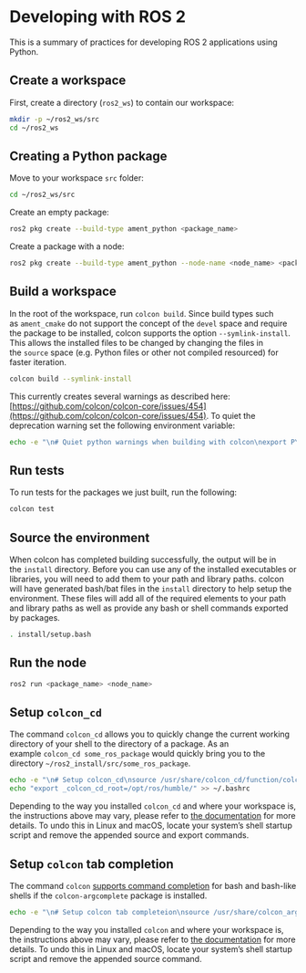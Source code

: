 # Developing with ROS 2

This is a summary of practices for developing ROS 2 applications using Python.

## Create a workspace

First, create a directory (`ros2_ws`) to contain our workspace:

```bash
mkdir -p ~/ros2_ws/src
cd ~/ros2_ws
```

## Creating a Python package

Move to your workspace `src` folder:

```bash
cd ~/ros2_ws/src
```

Create an empty package:

```bash
ros2 pkg create --build-type ament_python <package_name>
```

Create a package with a node:

```bash
ros2 pkg create --build-type ament_python --node-name <node_name> <package_name>
```

## Build a workspace

In the root of the workspace, run `colcon build`. Since build types such as `ament_cmake` do not support the concept of the `devel` space and require the package to be installed, colcon supports the option `--symlink-install`. This allows the installed files to be changed by changing the files in the `source` space (e.g. Python files or other not compiled resourced) for faster iteration.

```bash
colcon build --symlink-install
```

This currently creates several warnings as described here: [https://github.com/colcon/colcon-core/issues/454](https://github.com/colcon/colcon-core/issues/454). To quiet the deprecation warning set the following environment variable:

```bash
echo -e "\n# Quiet python warnings when building with colcon\nexport PYTHONWARNINGS=ignore:::setuptools.command.install,ignore:::setuptools.command.easy_install,ignore:::pkg_resources" >> ~/.bashrc
```

## Run tests

To run tests for the packages we just built, run the following:

```bash
colcon test
```

## Source the environment

When colcon has completed building successfully, the output will be in the `install` directory. Before you can use any of the installed executables or libraries, you will need to add them to your path and library paths. colcon will have generated bash/bat files in the `install` directory to help setup the environment. These files will add all of the required elements to your path and library paths as well as provide any bash or shell commands exported by packages.

```bash
. install/setup.bash
```

## Run the node

```bash
ros2 run <package_name> <node_name>
```

## Setup `colcon_cd`

The command `colcon_cd` allows you to quickly change the current working directory of your shell to the directory of a package. As an example `colcon_cd some_ros_package` would quickly bring you to the directory `~/ros2_install/src/some_ros_package`.

```bash
echo -e "\n# Setup colcon_cd\nsource /usr/share/colcon_cd/function/colcon_cd.sh" >> ~/.bashrc
echo "export _colcon_cd_root=/opt/ros/humble/" >> ~/.bashrc
```

Depending to the way you installed `colcon_cd` and where your workspace is, the instructions above may vary, please refer to [the documentation](https://colcon.readthedocs.io/en/released/user/installation.html#quick-directory-changes) for more details. To undo this in Linux and macOS, locate your system’s shell startup script and remove the appended source and export commands.

## Setup `colcon` tab completion

The command `colcon` [supports command completion](https://colcon.readthedocs.io/en/released/user/installation.html#enable-completion) for bash and bash-like shells if the `colcon-argcomplete` package is installed.

```bash
echo -e "\n# Setup colcon tab completeion\nsource /usr/share/colcon_argcomplete/hook/colcon-argcomplete.bash" >> ~/.bashrc
```

Depending to the way you installed `colcon` and where your workspace is, the instructions above may vary, please refer to [the documentation](https://colcon.readthedocs.io/en/released/user/installation.html) for more details. To undo this in Linux and macOS, locate your system’s shell startup script and remove the appended source command.

<!---

WORK IN PROGRESS

## Creating a launch file

TODO: Check commit for launch file

Create the launch file:

```bash
mkdir launch
touch launch/my_ros_system.launch.py
```

[https://github.com/Molcure/haive_os](https://github.com/Molcure/haive_os)
[https://github.com/Molcure/HAIVE4_ROS/tree/ros2](https://github.com/Molcure/HAIVE4_ROS/tree/ros2)
[https://docs.ros.org/en/humble/Tutorials/Intermediate/Launch/Creating-Launch-Files.html](https://docs.ros.org/en/humble/Tutorials/Intermediate/Launch/Creating-Launch-Files.html)
[https://docs.ros.org/en/humble/Tutorials/Intermediate/Launch/Launch-system.html](https://docs.ros.org/en/humble/Tutorials/Intermediate/Launch/Launch-system.html)
[https://docs.ros.org/en/humble/Tutorials/Intermediate/Rosdep.html](https://docs.ros.org/en/humble/Tutorials/Intermediate/Rosdep.html)
[https://github.com/Molcure/HAIVE4_ROS/tree/ros2/haive_ws/src/haive_system](https://github.com/Molcure/HAIVE4_ROS/tree/ros2/haive_ws/src/haive_system)

Inside our `setup.py` file:

**`import** **osfrom** **glob** **import** glob
**from** **setuptools** **import** setup

package_name = 'py_launch_example'

setup(
    *# Other parameters ...*data_files=[
        *# ... Other data files# Include all launch files.*(os.path.join('share', package_name), glob('launch/*launch.[pxy][yma]*'))
    ]
)`

[https://docs.ros.org/en/humble/How-To-Guides/Run-2-nodes-in-single-or-separate-docker-containers.html](https://docs.ros.org/en/humble/How-To-Guides/Run-2-nodes-in-single-or-separate-docker-containers.html)
[https://github.com/gramaziokohler/ros_docker/blob/master/ros-kinetic-moveit/Dockerfile](https://github.com/gramaziokohler/ros_docker/blob/master/ros-kinetic-moveit/Dockerfile)
[https://github.com/Molcure/HAIVE4_ROS/blob/master/Dockerfile](https://github.com/Molcure/HAIVE4_ROS/blob/master/Dockerfile)
[https://docsify.js.org/#/quickstart](https://docsify.js.org/#/quickstart)

CURRENT

[https://docs.ros.org/en/humble/Tutorials/Intermediate/Launch/Launch-system.html](https://docs.ros.org/en/humble/Tutorials/Intermediate/Launch/Launch-system.html)
[https://github.com/gramaziokohler/ros_docker/blob/master/ros-kinetic-moveit/Dockerfile](https://github.com/gramaziokohler/ros_docker/blob/master/ros-kinetic-moveit/Dockerfile)
[https://github.com/Molcure/HAIVE4_ROS/blob/master/Dockerfile](https://github.com/Molcure/HAIVE4_ROS/blob/master/Dockerfile)
[https://github.com/Molcure/HAIVE4_ROS/blob/ros2/haive_ws/src/haive_system/setup.py](https://github.com/Molcure/HAIVE4_ROS/blob/ros2/haive_ws/src/haive_system/setup.py)
[https://hub.docker.com/_/ros/](https://hub.docker.com/_/ros/)

-->
